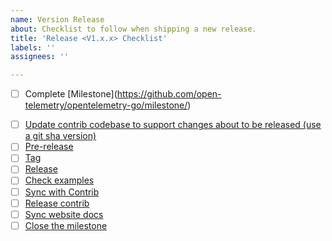 ```yaml
---
name: Version Release
about: Checklist to follow when shipping a new release.
title: 'Release <V1.x.x> Checklist'
labels: ''
assignees: ''

---
```


<!-- markdownlint-disable MD034 -->
<!--- The current milestones can be found at https://github.com/open-telemetry/opentelemetry-go/milestones -->
- [ ] Complete [Milestone](https://github.com/open-telemetry/opentelemetry-go/milestone/<Release Milestone>)
<!-- markdownlint-enable MD034 -->
- [ ] [Update contrib codebase to support changes about to be released (use a git sha version)](https://github.com/open-telemetry/opentelemetry-go/blob/main/RELEASING.md#verify-changes-for-contrib-repository)
- [ ] [Pre-release](https://github.com/open-telemetry/opentelemetry-go/blob/main/RELEASING.md#pre-release)
- [ ] [Tag](https://github.com/open-telemetry/opentelemetry-go/blob/main/RELEASING.md#tag)
- [ ] [Release](https://github.com/open-telemetry/opentelemetry-go/blob/main/RELEASING.md#release)
- [ ] [Check examples](https://github.com/open-telemetry/opentelemetry-go/blob/main/RELEASING.md#verify-examples)
- [ ] [Sync with Contrib](https://github.com/open-telemetry/opentelemetry-go-contrib/blob/main/RELEASING.md#upgrade-goopentelemetryiootel-packages)
- [ ] [Release contrib](https://github.com/open-telemetry/opentelemetry-go-contrib/blob/main/RELEASING.md#release-process)
- [ ] [Sync website docs](https://github.com/open-telemetry/opentelemetry-go/blob/main/RELEASING.md#website-documentation)
- [ ] [Close the milestone](https://github.com/open-telemetry/opentelemetry-go/blob/main/RELEASING.md#close-the-milestone)
